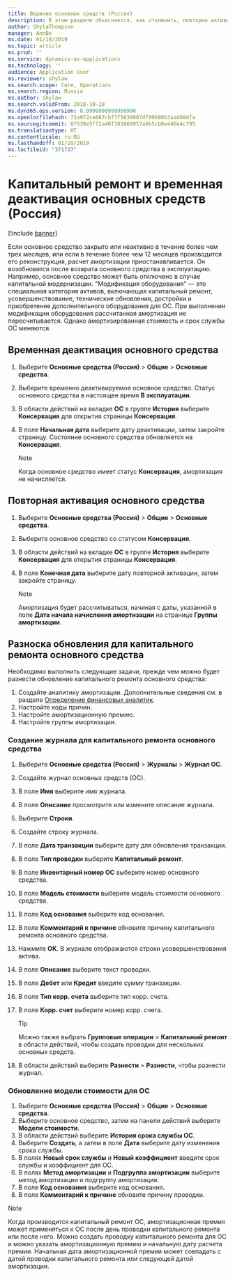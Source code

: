 ```yaml
---
title: Ведение основных средств (Россия)
description: В этом разделе объясняется, как отключить, повторно активировать и обновить основное средство в Microsoft Dynamics 365 for Finance and Operations в России.
author: ShylaThompson
manager: AnnBe
ms.date: 01/10/2019
ms.topic: article
ms.prod: ''
ms.service: dynamics-ax-applications
ms.technology: ''
audience: Application User
ms.reviewer: shylaw
ms.search.scope: Core, Operations
ms.search.region: Russia
ms.author: shylaw
ms.search.validFrom: 2018-10-28
ms.dyn365.ops.version: 8.0999999999999996
ms.openlocfilehash: 73a972ce667cbf7f5630007df99680b3aad08dfa
ms.sourcegitcommit: 0f530e5f72a40f383868957a6b5cb0e446e4c795
ms.translationtype: HT
ms.contentlocale: ru-RU
ms.lasthandoff: 01/29/2019
ms.locfileid: "371737"
---
```

# <a name="major-repair-and-temporarily-inactivation-fixad-assets-russia"></a>Капитальный ремонт и временная деактивация основных средств (Россия)
[!include [banner](../includes/banner.md)]

Если основное средство закрыто или неактивно в течение более чем трех месяцев, или если в течение более чем 12 месяцев производится его реконструкция, расчет амортизации приостанавливается. Он возобновится после возврата основного средства в эксплуатацию.
Например, основное средство может быть отключено в случае капитальной модернизации.
"Модификация оборудования" — это специальная категория активов, включающая капитальный ремонт, усовершенствование, технические обновления, достройки и приобретение дополнительного оборудования для ОС. При выполнении модификации оборудования рассчитанная амортизация не пересчитывается. Однако амортизированная стоимость и срок службы ОС меняются.


## <a name="temporarily-inactivate-a-fixed-asset"></a>Временная деактивация основного средства

1. Выберите **Основные средства (Россия)** \> **Общие** \> **Основные средства**.
2. Выберите временно деактивируемое основное средство. Статус основного средства в настоящее время **В эксплуатации**.
3. В области действий на вкладке **ОС** в группе **История** выберите **Консервация** для открытия страницы **Консервация**.
4. В поле **Начальная дата** выберите дату деактивации, затем закройте страницу. Состояние основного средства обновляется на **Консервация**.

    > [!NOTE]
    > Когда основное средство имеет статус **Консервация**, амортизация не начисляется.

## <a name="reactivate-a-fixed-asset"></a>Повторная активация основного средства

1. Выберите **Основные средства (Россия)** \> **Общие** \> **Основные средства**.
2. Выберите основное средство со статусом **Консервация**.
3. В области действий на вкладке **ОС** в группе **История** выберите **Консервация** для открытия страницы **Консервация**.
4. В поле **Конечная дата** выберите дату повторной активации, затем закройте страницу.

    > [!NOTE]
    > Амортизация будет рассчитываться, начиная с даты, указанной в поле **Дата начала начисления амортизации** на странице **Группы амортизации**.

## <a name="post-an-update-for-a-major-repair-of-a-fixed-asset"></a>Разноска обновления для капитального ремонта основного средства

Необходимо выполнить следующие задачи, прежде чем можно будет разнести обновление капитального ремонта основного средства:

1. Создайте аналитику амортизации. Дополнительные сведения см. в разделе [Определение финансовых аналитик](../general-ledger/tasks/define-financial-dimensions.md).
2. Настройте коды причин. 
3. Настройте амортизационную премию.
4. Настройте группы амортизации.

### <a name="create-a-journal-for-a-major-repair-of-a-fixed-asset"></a>Создание журнала для капитального ремонта основного средства

1. Выберите **Основные средства (Россия)** \> **Журналы** \> **Журнал ОС**.
2. Создайте журнал основных средств (ОС).
3. В поле **Имя** выберите имя журнала.
4. В поле **Описание** просмотрите или измените описание журнала.
5. Выберите **Строки**.
6. Создайте строку журнала.
7. В поле **Дата транзакции** выберите дату для обновления транзакции.
8. В поле **Тип проводки** выберите **Капитальный ремонт**.
9. В поле **Инвентарный номер ОС** выберите номер основного средства.
10. В поле **Модель стоимости** выберите модель стоимости основного средства.
11. В поле **Код основания** выберите код основания.
12. В поле **Комментарий к причине** обновите причину капитального ремонта основного средства.
13. Нажмите **ОК**. В журнале отображаются строки усовершенствования актива.
14. В поле **Описание** выберите текст проводки.
15. В поле **Дебет** или **Кредит** введите сумму транзакции.
16. В поле **Тип корр. счета** выберите тип корр. счета.
17. В поле **Корр. счет** выберите номер корр. счета.

    > [!TIP]
    > Можно также выбрать **Групповые операции** \> **Капитальный ремонт** в области действий, чтобы создать проводки для нескольких основных средств.

18. В области действий выберите **Разнести** \> **Разнести**, чтобы разнести журнал.

### <a name="update-a-value-model-for-a-fixed-asset"></a>Обновление модели стоимости для ОС

1. Выберите **Основные средства (Россия)** \> **Общие** \> **Основные средства**.
2. Выберите основное средство, затем на панели действий выберите **Модели стоимости**.
3. В области действий выберите **История срока службы ОС**.
4. Выберите **Создать**, а затем в поле **Дата** выберите дату изменения срока службы.
5. В полях **Новый срок службы** и **Новый коэффициент** введите срок службы и коэффициент для ОС.
6. В полях **Метод амортизации** и **Подгруппа амортизации** выберите метод амортизации и подгруппу амортизации.
7. В поле **Код основания** выберите код основания.
8. В поле **Комментарий к причине** обновите причину проводки.

> [!NOTE]
> Когда производится капитальный ремонт ОС, амортизационная премия может применяться к ОС после день проводки капитального ремонта или после него. Можно создать проводку капитального ремонта для ОС и можно указать амортизационную премию и начальную дату расчета премии. Начальная дата амортизационной премии может совпадать с датой проводки капитального ремонта или следующей датой амортизации.
